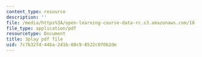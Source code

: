 ```yaml
---
content_type: resource
description: ''
file: /media/https%3A/open-learning-course-data-rc.s3.amazonaws.com/18-01sc-single-variable-calculus-fall-2010/7c7b32fd44ba241b80c98522c070b2de_sRIDVAcoG5A.pdf
file_type: application/pdf
resourcetype: Document
title: 3play pdf file
uid: 7c7b32fd-44ba-241b-80c9-8522c070b2de
---
```

